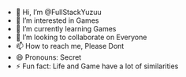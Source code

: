 - 👋 Hi, I’m @FullStackYuzuu
- 👀 I’m interested in Games
- 🌱 I’m currently learning Games
- 💞️ I’m looking to collaborate on Everyone
- 📫 How to reach me, Please Dont
- 😄 Pronouns: Secret
- ⚡ Fun fact: Life and Game have a lot of similarities

<!---
FullStackYuzuu/FullStackYuzuu is a ✨ special ✨ repository because its `README.md` (this file) appears on your GitHub profile.
You can click the Preview link to take a look at your changes.
--->
